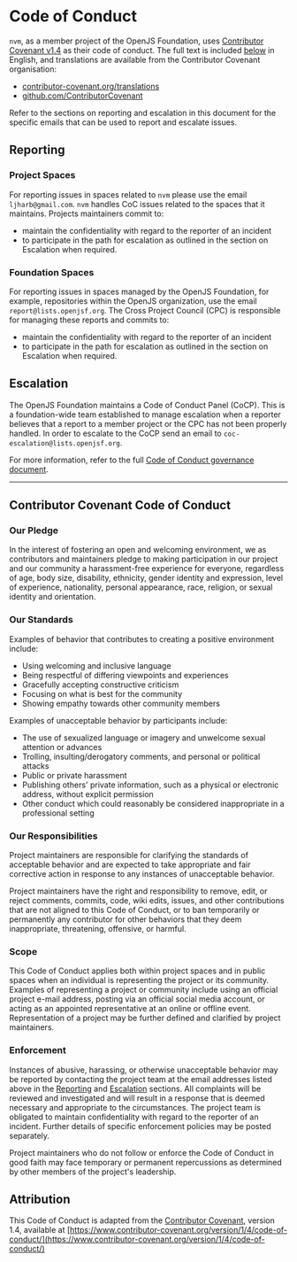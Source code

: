 # Code of Conduct

`nvm`, as a member project of the OpenJS Foundation, uses [Contributor Covenant v1.4](https://www.contributor-covenant.org/version/1/4/code-of-conduct) as their code of conduct. The full text is included [below](#contributor-covenant-code-of-conduct) in English, and translations are available from the Contributor Covenant organisation:

- [contributor-covenant.org/translations](https://www.contributor-covenant.org/translations)
- [github.com/ContributorCovenant](https://github.com/ContributorCovenant/contributor_covenant/tree/release/content/version/1/4)

Refer to the sections on reporting and escalation in this document for the specific emails that can be used to report and escalate issues.

## Reporting

### Project Spaces

For reporting issues in spaces related to `nvm` please use the email `ljharb@gmail.com`. `nvm` handles CoC issues related to the spaces that it maintains. Projects maintainers commit to:

- maintain the confidentiality with regard to the reporter of an incident
- to participate in the path for escalation as outlined in
  the section on Escalation when required.

### Foundation Spaces

For reporting issues in spaces managed by the OpenJS Foundation, for example, repositories within the OpenJS organization, use the email `report@lists.openjsf.org`. The Cross Project Council (CPC) is responsible for managing these reports and commits to:

- maintain the confidentiality with regard to the reporter of an incident
- to participate in the path for escalation as outlined in
  the section on Escalation when required.

## Escalation

The OpenJS Foundation maintains a Code of Conduct Panel (CoCP). This is a foundation-wide team established to manage escalation when a reporter believes that a report to a member project or the CPC has not been properly handled. In order to escalate to the CoCP send an email to `coc-escalation@lists.openjsf.org`.

For more information, refer to the full [Code of Conduct governance document](https://github.com/openjs-foundation/cross-project-council/blob/master/CODE_OF_CONDUCT.md).

---

## Contributor Covenant Code of Conduct

### Our Pledge

In the interest of fostering an open and welcoming environment, we as
contributors and maintainers pledge to making participation in our project and
our community a harassment-free experience for everyone, regardless of age, body
size, disability, ethnicity, gender identity and expression, level of experience,
nationality, personal appearance, race, religion, or sexual identity and
orientation.

### Our Standards

Examples of behavior that contributes to creating a positive environment include:

* Using welcoming and inclusive language
* Being respectful of differing viewpoints and experiences
* Gracefully accepting constructive criticism
* Focusing on what is best for the community
* Showing empathy towards other community members

Examples of unacceptable behavior by participants include:

* The use of sexualized language or imagery and unwelcome sexual attention or advances
* Trolling, insulting/derogatory comments, and personal or political attacks
* Public or private harassment
* Publishing others' private information, such as a physical or electronic address, without explicit permission
* Other conduct which could reasonably be considered inappropriate in a professional setting

### Our Responsibilities

Project maintainers are responsible for clarifying the standards of acceptable
behavior and are expected to take appropriate and fair corrective action in
response to any instances of unacceptable behavior.

Project maintainers have the right and responsibility to remove, edit, or
reject comments, commits, code, wiki edits, issues, and other contributions
that are not aligned to this Code of Conduct, or to ban temporarily or
permanently any contributor for other behaviors that they deem inappropriate,
threatening, offensive, or harmful.

### Scope

This Code of Conduct applies both within project spaces and in public spaces
when an individual is representing the project or its community. Examples of
representing a project or community include using an official project e-mail
address, posting via an official social media account, or acting as an appointed
representative at an online or offline event. Representation of a project may be
further defined and clarified by project maintainers.

### Enforcement

Instances of abusive, harassing, or otherwise unacceptable behavior may be
reported by contacting the project team at the email addresses listed above in
the [Reporting](#reporting) and [Escalation](#escalation) sections. All
complaints will be reviewed and investigated and will result in a response that
is deemed necessary and appropriate to the circumstances. The project team is
obligated to maintain confidentiality with regard to the reporter of an
incident. Further details of specific enforcement policies may be posted
separately.

Project maintainers who do not follow or enforce the Code of Conduct in good
faith may face temporary or permanent repercussions as determined by other
members of the project's leadership.

## Attribution

This Code of Conduct is adapted from the [Contributor Covenant][homepage], version 1.4,
available at [https://www.contributor-covenant.org/version/1/4/code-of-conduct/](https://www.contributor-covenant.org/version/1/4/code-of-conduct/)

[homepage]: https://www.contributor-covenant.org
